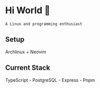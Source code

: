 # Hi World 👋
```A Linux and programming enthusiast```
## Setup

Archlinux + Neovim

## Current Stack
TypeScript - PostgreSQL - Express - Pnpm
